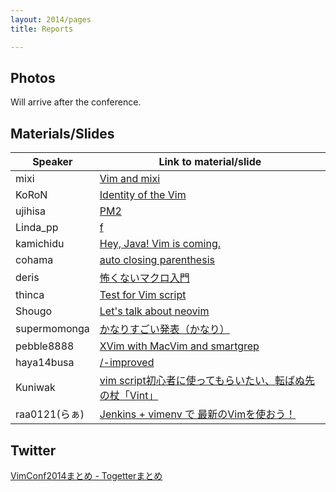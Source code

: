 ```yaml
---
layout: 2014/pages
title: Reports

---
```

## Photos

Will arrive after the conference.

## Materials/Slides

Speaker | Link to material/slide
--------|-----------------------
mixi    | [Vim and mixi](https://speakerdeck.com/orgachem/vim-to-mixi)
KoRoN   | [Identity of the Vim](http://koron.github.io/vimconf-2014-koron/)
ujihisa | [PM2](https://docs.google.com/presentation/d/1u5A7F3Kd4XwJlIUQZAVmrwWfLcoLf9NURtqAEafi_oo/edit#slide=id.p)
Linda\_pp | [f](https://speakerdeck.com/rhysd/vimconf-2014-f)
kamichidu | [Hey, Java! Vim is coming.](https://docs.google.com/presentation/d/1zaPy82NJ6A3Iw1llKqU-lX88AJNt1EKy5O15nOp085c/edit#slide=id.p)
cohama  | [auto closing parenthesis](http://www.slideshare.net/cohama/auto-closing-parenthesis-vim-conf2014-41290298)
deris   | [怖くないマクロ入門](http://www.slideshare.net/deris0126/vimconf4)
thinca  | [Test for Vim script](https://gist.github.com/thinca/2cf4ae0df88a99423c9d)
Shougo  | [Let's talk about neovim](http://www.slideshare.net/Shougo/lets-talk-about-neovim)
supermomonga | [かなりすごい発表（かなり）](http://www.slideshare.net/supermomonga/super-cool-presentation-at-vimconf2014)
pebble8888 | [XVim with MacVim and smartgrep](http://www.slideshare.net/pebble8888/using-xvim-with-macvim)
haya14busa | [/-improved](https://docs.google.com/presentation/d/1ie2VCSt9onXmoY3v_zxJdMjYJSbAelVR-QExdUQK-Tw/pub?start=false&loop=false&delayms=3000&slide=id.g4e7add63c_05)
Kuniwak | [vim script初心者に使ってもらいたい、転ばぬ先の杖「Vint」](https://speakerdeck.com/orgachem/zhuan-banuxian-falsezhang-vint)
raa0121(らぁ) | [Jenkins + vimenv で 最新のVimを使おう！](http://www.slideshare.net/raa0121/jenkinsvimenv-vim-vimconf2014)

## Twitter

[VimConf2014まとめ - Togetterまとめ](http://togetter.com/li/742963)
